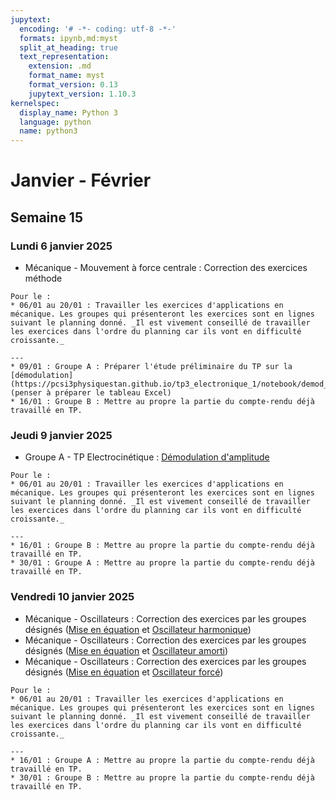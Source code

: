 ```yaml
---
jupytext:
  encoding: '# -*- coding: utf-8 -*-'
  formats: ipynb,md:myst
  split_at_heading: true
  text_representation:
    extension: .md
    format_name: myst
    format_version: 0.13
    jupytext_version: 1.10.3
kernelspec:
  display_name: Python 3
  language: python
  name: python3
---
```

# Janvier - Février
## Semaine 15
### Lundi  6 janvier 2025
* Mécanique - Mouvement à force centrale : Correction des exercices méthode

```{topic} Travail à faire
Pour le : 
* 06/01 au 20/01 : Travailler les exercices d'applications en mécanique. Les groupes qui présenteront les exercices sont en lignes suivant le planning donné. _Il est vivement conseillé de travailler les exercices dans l'ordre du planning car ils vont en difficulté croissante._

---
* 09/01 : Groupe A : Préparer l'étude préliminaire du TP sur la [démodulation](https://pcsi3physiquestan.github.io/tp3_electronique_1/notebook/demod_preliminaire.html) (penser à préparer le tableau Excel)
* 16/01 : Groupe B : Mettre au propre la partie du compte-rendu déjà travaillé en TP.
```

### Jeudi  9 janvier 2025
* Groupe A - TP Electrocinétique : [Démodulation d'amplitude](https://pcsi3physiquestan.github.io/tp3_electronique_1/notebook/demod_manip.html)

```{topic} Travail à faire
Pour le : 
* 06/01 au 20/01 : Travailler les exercices d'applications en mécanique. Les groupes qui présenteront les exercices sont en lignes suivant le planning donné. _Il est vivement conseillé de travailler les exercices dans l'ordre du planning car ils vont en difficulté croissante._

---
* 16/01 : Groupe B : Mettre au propre la partie du compte-rendu déjà travaillé en TP.
* 30/01 : Groupe A : Mettre au propre la partie du compte-rendu déjà travaillé en TP.
```
### Vendredi  10 janvier 2025
* Mécanique - Oscillateurs : Correction des exercices par les groupes désignés ([Mise en équation](https://pcsi3physiquestan.github.io/mecanique/notebook/oscillateurs_equation.html) et [Oscillateur harmonique](https://pcsi3physiquestan.github.io/mecanique/notebook/oscillateurs_harmonique.html))
* Mécanique - Oscillateurs : Correction des exercices par les groupes désignés ([Mise en équation](https://pcsi3physiquestan.github.io/mecanique/notebook/oscillateurs_equation.html) et [Oscillateur amorti](https://pcsi3physiquestan.github.io/mecanique/notebook/oscillateurs_amorti.html))
* Mécanique - Oscillateurs : Correction des exercices par les groupes désignés ([Mise en équation](https://pcsi3physiquestan.github.io/mecanique/notebook/oscillateurs_equation.html) et [Oscillateur forcé](https://pcsi3physiquestan.github.io/mecanique/notebook/oscillateurs_forces.html))

```{topic} Travail à faire
Pour le : 
* 06/01 au 20/01 : Travailler les exercices d'applications en mécanique. Les groupes qui présenteront les exercices sont en lignes suivant le planning donné. _Il est vivement conseillé de travailler les exercices dans l'ordre du planning car ils vont en difficulté croissante._

---
* 16/01 : Groupe A : Mettre au propre la partie du compte-rendu déjà travaillé en TP.
* 30/01 : Groupe B : Mettre au propre la partie du compte-rendu déjà travaillé en TP.
```

<!-- 
## Semaine 16
### Lundi  13 janvier 2025
* Mécanique - Oscillateurs : Correction des exercices par les groupes désignés ([Etude des pendules simples](https://pcsi3physiquestan.github.io/mecanique/notebook/pendules.html#))
* Mécanique - Oscillateurs : Correction des exercices par les groupes désignés ([Exercice d'Entrainement : Piscine à vague et Systèmes de deux points matériels](https://pcsi3physiquestan.github.io/mecanique/notebook/oscillateurs_td.html))


```{topic} Travail à faire
Pour le : 
* 06/01 au 20/01 : Travailler les exercices d'applications en mécanique. Les groupes qui présenteront les exercices sont en lignes suivant le planning donné. _Il est vivement conseillé de travailler les exercices dans l'ordre du planning car ils vont en difficulté croissante._

---
* 16/01 : Groupe A : Mettre au propre la partie du compte-rendu déjà travaillé en TP.
* 30/01 : Groupe B : Mettre au propre la partie du compte-rendu déjà travaillé en TP.
```

### Jeudi  16 janvier 2025
* Groupe A - TP Electrocinétique (suite): [Démodulation d'amplitude](https://pcsi3physiquestan.github.io/tp3_electronique_1/notebook/demod_manip.html)


```{topic} Travail à faire
Pour le : 
* 06/01 au 20/01 : Travailler les exercices d'applications en mécanique. Les groupes qui présenteront les exercices sont en lignes suivant le planning donné. _Il est vivement conseillé de travailler les exercices dans l'ordre du planning car ils vont en difficulté croissante._
* 17/01 : Travailler les exercices d'entrainement restants du chapitre ["Applications - Oscillateurs"](https://pcsi3physiquestan.github.io/mecanique/notebook/pendules.html). Les groupes qui présenteront les exercices sont en lignes suivant le planning donné. _Il est vivement conseillé de travailler les exercices dans l'ordre du planning._

---
* 30/01 : Groupe B : Mettre au propre la partie du compte-rendu déjà travaillé en TP.
* 06/02 : Groupe A : Préparer l'examen de TP d'électrocinétique : Revoir les méthodes et le cours d'électrocinétique.
```

### Vendredi  17 janvier 2025
* Mécanique - Oscillateurs : Correction des exercices par les groupes désignés ([Etude des pendules simples](https://pcsi3physiquestan.github.io/mecanique/notebook/pendules.html#))
* Mécanique - Oscillateurs : Correction des exercices par les groupes désignés ([Exercice d'Entrainement : Piscine à vague et Systèmes de deux points matériels](https://pcsi3physiquestan.github.io/mecanique/notebook/oscillateurs_td.html))


```{topic} Travail à faire
Pour le : 
* 06/01 au 20/01 : Travailler les exercices d'applications en mécanique. Les groupes qui présenteront les exercices sont en lignes suivant le planning donné. _Il est vivement conseillé de travailler les exercices dans l'ordre du planning car ils vont en difficulté croissante._
* 17/01 : Travailler les exercices d'entrainement du chapitre ["Mouvement à force centrale"](https://pcsi3physiquestan.github.io/mecanique/notebook/centrales_newt_td.html#forces-centrales-quelconques) (ceux sur les mouvements à force centrale quelconque). Les groupes qui présenteront les exercices sont en lignes suivant le planning donné. _Il est vivement conseillé de travailler les exercices dans l'ordre du planning._

---
* 30/01 : Groupe B : Mettre au propre la partie du compte-rendu déjà travaillé en TP.
* 06/02 : Groupe A : Préparer l'examen de TP d'électrocinétique : Revoir les méthodes et le cours d'électrocinétique.
```

## Semaine 17
### Lundi  20 janvier 2025
* Mécanique - Mouvement à force centrale : Correction des exercices par les groupes désignés ([Mouvements à force centrale quelconque](https://pcsi3physiquestan.github.io/mecanique/notebook/centrales_newt_td.html#forces-centrales-quelconques))


```{topic} Travail à faire
Pour le : 
* 24/01 : Travailler les exercices d'entrainement du chapitre ["Mouvement à force centrale"](https://pcsi3physiquestan.github.io/mecanique/notebook/centrales_newt_td.html#potentiels-newtoniens) (ceux sur les potentiels newtoniens). Les groupes qui présenteront les exercices sont en lignes suivant le planning donné. _Il est vivement conseillé de travailler les exercices dans l'ordre du planning._

---
* 30/01 : Groupe B : Mettre au propre la partie du compte-rendu déjà travaillé en TP.
* 06/02 : Groupe A : Préparer l'examen de TP d'électrocinétique : Revoir les méthodes et le cours d'électrocinétique.
```

### Jeudi  23 janvier 2025
* Groupe B - TP Electrocinétique (suite): [Démodulation d'amplitude](https://pcsi3physiquestan.github.io/tp3_electronique_1/notebook/demod_manip.html)


```{topic} Travail à faire
Pour le : 
* 24/01 : Travailler les exercices d'entrainement du chapitre ["Mouvement à force centrale"](https://pcsi3physiquestan.github.io/mecanique/notebook/centrales_newt_td.html#potentiels-newtoniens) (ceux sur les potentiels newtoniens). Les groupes qui présenteront les exercices sont en lignes suivant le planning donné. _Il est vivement conseillé de travailler les exercices dans l'ordre du planning._

---
* 06/02 : Groupe A : Préparer l'examen de TP d'électrocinétique : Revoir les méthodes et le cours d'électrocinétique.
* 13/02 : Groupe B : Préparer l'examen de TP d'électrocinétique : Revoir les méthodes et le cours d'électrocinétique.
```

### Vendredi  24 janvier 2025
* Mécanique - Mouvement à force centrale : Correction des exercices par les groupes désignés ([Mouvements à force centrale newtoniens : Vecteur excentricité, Explosion d'une comète, Mise en orbite d'une sonde spatiale](https://pcsi3physiquestan.github.io/mecanique/notebook/centrales_newt_td.html#forces-centrales-quelconques))


```{topic} Travail à faire
Pour le : 
* 27/01 : Travailler les exercices d'entrainement du chapitre ["Mouvement à force centrale"](https://pcsi3physiquestan.github.io/mecanique/notebook/centrales_newt_td.html#potentiels-newtoniens) (ceux sur les potentiels newtoniens). Les groupes qui présenteront les exercices sont en lignes suivant le planning donné. _Il est vivement conseillé de travailler les exercices dans l'ordre du planning._

---
* 06/02 : Groupe A : Préparer l'examen de TP d'électrocinétique : Revoir les méthodes et le cours d'électrocinétique.
* 13/02 : Groupe B : Préparer l'examen de TP d'électrocinétique : Revoir les méthodes et le cours d'électrocinétique.
```

## Semaine 18
### Lundi  27 janvier 2025
* Mécanique - Mouvement à force centrale : Correction des exercices par les groupes désignés ([Comète à trajectoire parabolique](https://pcsi3physiquestan.github.io/mecanique/notebook/centrales_newt_td.html#forces-centrales-quelconques))
* Mécanique - Approche numérique : Application du schéma d'Euler d'ordre 2 à l'étude d'un système conservatif. Présentation de la méthode. Le [devoir libre n°3](https://moodlecpge.stanislas.fr/pluginfile.php/265/mod_resource/content/3/devoirs_numeriques.pdf) sur les capacités numériques sera à travailler durant les vacances d'hiver.
* Mécanique - Systèmes de points matériels. Présentation des éléments [cinématiques et cinétiques nécessaires à l'étude du mouvement des solides](https://pcsi3physiquestan.github.io/mecanique/notebook/systeme_cinema.html).


```{topic} Travail à faire
Pour le : 
* 3/02 : Travailler la partie "Connaître le contexte" du chapitre sur [les systèmes de points matériels](https://pcsi3physiquestan.github.io/mecanique/notebook/systeme_contxt.html).

---
* 06/02 : Groupe A : Préparer l'examen de TP d'électrocinétique : Revoir les méthodes et le cours d'électrocinétique.
* 13/02 : Groupe B : Préparer l'examen de TP d'électrocinétique : Revoir les méthodes et le cours d'électrocinétique.
```

### Jeudi 30 janvier 2025
CONCOURS BLANC - PAS DE TP
```{topic} Travail à faire
Pour le : 
* 3/02 : Travailler la partie "Connaître le contexte" du chapitre sur [les systèmes de points matériels](https://pcsi3physiquestan.github.io/mecanique/notebook/systeme_contxt.html).

---
* 06/02 : Groupe A : Préparer l'examen de TP d'électrocinétique : Revoir les méthodes et le cours d'électrocinétique.
* 13/02 : Groupe B : Préparer l'examen de TP d'électrocinétique : Revoir les méthodes et le cours d'électrocinétique.
```
### Vendredi 31 janvier 2025
CONCOURS BLANC - PAS DE COURS
```{topic} Travail à faire
Pour le : 
* 3/02 : Travailler la partie "Connaître le contexte" du chapitre sur [les systèmes de points matériels](https://pcsi3physiquestan.github.io/mecanique/notebook/systeme_contxt.html).

---
* 06/02 : Groupe A : Préparer l'examen de TP d'électrocinétique : Revoir les méthodes et le cours d'électrocinétique.
* 13/02 : Groupe B : Préparer l'examen de TP d'électrocinétique : Revoir les méthodes et le cours d'électrocinétique.
```
## Semaine 19
### Lundi 3 février 2025
* Mécanique - Systèmes de points matériels. Présentation des éléments [dynamiques et des théorèmes fondamentaux](https://pcsi3physiquestan.github.io/mecanique/notebook/actions_globales.html).
* Mécanique - Systèmes de points matériels. Correction [d'exercices méthodes : Calcul de quantité de mouvement et de moment cinétique, Etude d'un volant et d'un solide en rotation](https://pcsi3physiquestan.github.io/mecanique/notebook/systeme_methode.html).
* Mécanique - Systèmes de points matériels. Exemple de calcul d'une force et d'un moment par intégration (cas linéique) en vue du cours de statique des fluides.


```{topic} Travail à faire
Pour le : 
* 6/02 : Travailler les exercices d'entraintement du chapitre sur [les systèmes de points matériels](https://pcsi3physiquestan.github.io/mecanique/notebook/systeme_td.html).
* 7/02 : Reprendre l'exemple du calcul intégral d'une force en préparation du chapitre de statique des fluides.

---
* 06/02 : Groupe A : Préparer l'examen de TP d'électrocinétique : Revoir les méthodes et le cours d'électrocinétique.
* 13/02 : Groupe B : Préparer l'examen de TP d'électrocinétique : Revoir les méthodes et le cours d'électrocinétique.
```

### Jeudi 6 février 2025
* Groupe A - Examen de TP : [Etude d'une bobine](https://moodlecpge.stanislas.fr/mod/assign/view.php?id=2718)
* Mécanique - TD - Correction des exercices sur [les systèmes de points matériels](https://pcsi3physiquestan.github.io/mecanique/notebook/systeme_td.html).


```{topic} Travail à faire
Pour le : 
* 6/02 : Travailler les exercices d'entraintement du chapitre sur [les systèmes de points matériels](https://pcsi3physiquestan.github.io/mecanique/notebook/systeme_td.html).
* 7/02 : Reprendre l'exemple du calcul intégral d'une force en préparation du chapitre de statique des fluides.

---
* 13/02 : Groupe B : Préparer l'examen de TP d'électrocinétique : Revoir les méthodes et le cours d'électrocinétique.
* 06/03 : Groupe A : Préparer suivant les groupes le [TP de mécanique ou de thermodynamique](https://pcsi3physiquestan.github.io/tp5_mecathermo/tp5_mecathermo.html) (Etude préliminaire et lecture du TP). Les groupes sont disponibles [ici](https://moodlecpge.stanislas.fr/mod/resource/view.php?id=2782).
```

### Vendredi 7 février 2025
* Statique des fluides. Présentation de la [notion de pression](https://pcsi3physiquestan.github.io/statique/notebook/statique_pression.html).
* Statique des fluides. Exemple [de calcul d'une force de pression par le théorème d'Archimède et par calcul intégral](https://pcsi3physiquestan.github.io/statique/notebook/statique_resultante.html).
* Statique des fluides. Méthode [Etude d'un ballon ascensionnel et d'un iceberg (Théorème d'Archimède), Action de pression sur un barrage (Calcul intégral)](https://pcsi3physiquestan.github.io/statique/notebook/statique_methode.html).


```{topic} Travail à faire
Pour le : 
* 10/02 : Travailler la partie "Connaître le contexte" du chapitre de [Statique des fluides](https://pcsi3physiquestan.github.io/statique/notebook/statique_contxt.html)
* 10/02 : Reprendre les méthodes de calcul d'une résultante des actions de pression.

---
* 13/02 : Groupe B : Préparer l'examen de TP d'électrocinétique : Revoir les méthodes et le cours d'électrocinétique.
* 06/03 : Groupe A : Préparer suivant les groupes le [TP de mécanique ou de thermodynamique](https://pcsi3physiquestan.github.io/tp5_mecathermo/tp5_mecathermo.html) (Etude préliminaire et lecture du TP). Les groupes sont disponibles [ici](https://moodlecpge.stanislas.fr/mod/resource/view.php?id=2782).
```


* Statique des fluides. Présentation de la [notion de pression](https://pcsi3physiquestan.github.io/statique/notebook/statique_pression.html).
* Statique des fluides. Exemple [de calcul d'une force de pression par le théorème d'Archimède et par calcul intégral](https://pcsi3physiquestan.github.io/statique/notebook/statique_resultante.html).
* Statique des fluides. Méthode [Etude d'un ballon ascensionnel et d'un iceberg (Théorème d'Archimède), Action de pression sur un barrage (Calcul intégral)](https://pcsi3physiquestan.github.io/statique/notebook/statique_methode.html).

## Semaine 20
### Lundi 10 février 2025
* Statique des fluides. Etablissement de l'[équation fondamentale de la statique des fluides](https://pcsi3physiquestan.github.io/statique/notebook/statique_equation.html).
* Statique des fluides. Application [aux fluides incompressibles](https://pcsi3physiquestan.github.io/statique/notebook/statique_incompressible.html) et aux [gaz parfaits isothermes](https://pcsi3physiquestan.github.io/statique/notebook/statique_gp.html).
* Statique des fluides. Méthode [Utilisation de l'équation barométrique, Distance caractéristique dans l'amosphère](https://pcsi3physiquestan.github.io/statique/notebook/statique_methode.html).

```{topic} Travail à faire
Pour le : 
* 13/02 : Travailler les exercices d'Entrainement du chapitre [Statique des fluides](https://pcsi3physiquestan.github.io/statique/notebook/statique_td.html)
* 03/03 : Travailler la partie "Connaître le contexte" du chapitre de [Thermodynamique - Description d'un système thermodynamique](https://pcsi3physiquestan.github.io/thermodynamique/notebook/th_d_contxt.html)

---
* 13/02 : Groupe B : Préparer l'examen de TP d'électrocinétique : Revoir les méthodes et le cours d'électrocinétique.
* 06/03 : Groupe A : Préparer suivant les groupes le [TP de mécanique ou de thermodynamique](https://pcsi3physiquestan.github.io/tp5_mecathermo/tp5_mecathermo.html) (Etude préliminaire et lecture du TP). Les groupes sont disponibles [ici](https://moodlecpge.stanislas.fr/mod/resource/view.php?id=2782).
```

### Jeudi 13 février 2025

* Groupe B - Examen de TP : [Etude d'une bobine](https://moodlecpge.stanislas.fr/mod/assign/view.php?id=2718)
* Statique des fluides. Correction des exercices d'entrainement sur la statique des fluides : [Baromètre différentiel](https://pcsi3physiquestan.github.io/statique/notebook/statique_td.html) et [Verrin hydraulique](https://pcsi3physiquestan.github.io/statique/notebook/statique_ex_app.html).

```{topic} Travail à faire
Pour le : 
* 03/03 : Travailler la partie "Connaître le contexte" du chapitre de [Thermodynamique - Description d'un système thermodynamique](https://pcsi3physiquestan.github.io/thermodynamique/notebook/th_d_contxt.html)

---
* 06/03 : Groupe A : Préparer suivant les groupes le [TP de mécanique ou de thermodynamique](https://pcsi3physiquestan.github.io/tp5_mecathermo/tp5_mecathermo.html) (Etude préliminaire et lecture du TP). Les groupes sont disponibles [ici](https://moodlecpge.stanislas.fr/mod/resource/view.php?id=2782).
* 13/03 : Groupe B : Préparer suivant les groupes le [TP de mécanique ou de thermodynamique](https://pcsi3physiquestan.github.io/tp5_mecathermo/tp5_mecathermo.html) (Etude préliminaire et lecture du TP). Les groupes sont disponibles [ici](https://moodlecpge.stanislas.fr/mod/resource/view.php?id=2782).
```

### Vendredi 14 février 2025
* Statique des fluides. Correction des exercices d'entrainement sur la statique des fluides : [Bille au fond d'un évier](https://pcsi3physiquestan.github.io/statique/notebook/statique_td.html)
* Thermodynamique. Présentation du domaine et des enjeux.

```{topic} Travail à faire
Pour le : 
* 03/03 : Travailler la partie "Connaître le contexte" du chapitre de [Thermodynamique - Description d'un système thermodynamique](https://pcsi3physiquestan.github.io/thermodynamique/notebook/th_d_contxt.html)

---
* 06/03 : Groupe A : Préparer suivant les groupes le [TP de mécanique ou de thermodynamique](https://pcsi3physiquestan.github.io/tp5_mecathermo/tp5_mecathermo.html) (Etude préliminaire et lecture du TP). Les groupes sont disponibles [ici](https://moodlecpge.stanislas.fr/mod/resource/view.php?id=2782).
* 13/03 : Groupe B : Préparer suivant les groupes le [TP de mécanique ou de thermodynamique](https://pcsi3physiquestan.github.io/tp5_mecathermo/tp5_mecathermo.html) (Etude préliminaire et lecture du TP). Les groupes sont disponibles [ici](https://moodlecpge.stanislas.fr/mod/resource/view.php?id=2782).
``` -->